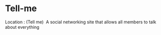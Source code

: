 # Tell-me
Location :  (Tell me)  A social networking site that allows all members to talk about everything
